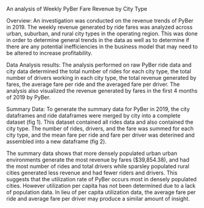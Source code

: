 An analysis of Weekly PyBer Fare Revenue by City Type

Overview: An investigation was conducted on the revenue trends of PyBer in 2019.  The weekly revenue generated by ride fares was analyzed across urban, suburban, and rural city types in the operating region.  This was done in order to determine general trends in the data as well as to determine if there are any potential inefficiencies in the business model that may need to be altered to increase profitability.

Data Analysis results: The analysis performed on raw PyBer ride data and city data determined the total number of rides for each city type, the total number of drivers working in each city type, the total revenue generated by fares, the average fare per ride and the averaged fare per driver. The analysis also visualized the revenue generated by fares in the first 4 months of 2019 by PyBer.

Summary Data: To generate the summary data for PyBer in 2019, the city dataframes and ride dataframes were merged by city into a complete dataset (fig 1). This dataset contained all rides data and also contained the city type.  The number of rides, drivers, and the fare was summed for each city type, and the mean fare per ride and fare per driver was deterined and assembled into a new dataframe (fig 2).


The summary data shows that more densely populated urban urban environments generate the most revenue by fares ($39,854.38), and had the most number of rides and total drivers while sparsley populated rural cities generated less revenue and had fewer riders and drivers.  This suggests that the utilization rate of PyBer occurs most in densely populated cities.  However utilization per capita has not been determined due to a lack of population data.  In lieu of per capita utilization data, the average fare per ride and average fare per driver may produce a similar amount of insight.  




